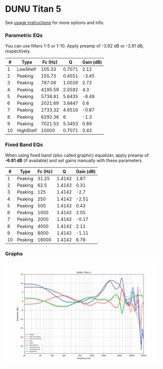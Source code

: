 # DUNU Titan 5
See [usage instructions](https://github.com/jaakkopasanen/AutoEq#usage) for more options and info.

### Parametric EQs
You can use filters 1-5 or 1-10. Apply preamp of -3.92 dB or -3.91 dB, respectively.

|   # | Type      |   Fc (Hz) |      Q |   Gain (dB) |
|-----|-----------|-----------|--------|-------------|
|   1 | LowShelf  |    105.33 | 0.7071 |        2.12 |
|   2 | Peaking   |    155.73 | 0.4551 |       -3.45 |
|   3 | Peaking   |    787.06 | 1.0026 |        2.73 |
|   4 | Peaking   |   4195.59 | 2.0592 |        4.3  |
|   5 | Peaking   |   5738.81 | 5.6435 |       -8.48 |
|   6 | Peaking   |   2021.69 | 3.9447 |        0.6  |
|   7 | Peaking   |   2733.32 | 4.6516 |       -0.87 |
|   8 | Peaking   |   6292.36 | 6      |       -1.3  |
|   9 | Peaking   |   7021.53 | 5.3453 |        0.89 |
|  10 | HighShelf |  10000    | 0.7071 |        3.43 |

### Fixed Band EQs
When using fixed band (also called graphic) equalizer, apply preamp of **-6.81 dB** (if available) and set gains manually with these parameters.

|   # | Type    |   Fc (Hz) |      Q |   Gain (dB) |
|-----|---------|-----------|--------|-------------|
|   1 | Peaking |     31.25 | 1.4142 |        1.87 |
|   2 | Peaking |     62.5  | 1.4142 |        0.31 |
|   3 | Peaking |    125    | 1.4142 |       -2.7  |
|   4 | Peaking |    250    | 1.4142 |       -2.51 |
|   5 | Peaking |    500    | 1.4142 |        0.43 |
|   6 | Peaking |   1000    | 1.4142 |        2.05 |
|   7 | Peaking |   2000    | 1.4142 |       -0.17 |
|   8 | Peaking |   4000    | 1.4142 |        2.11 |
|   9 | Peaking |   8000    | 1.4142 |       -1.11 |
|  10 | Peaking |  16000    | 1.4142 |        6.78 |

### Graphs
![](./DUNU%20Titan%205.png)
